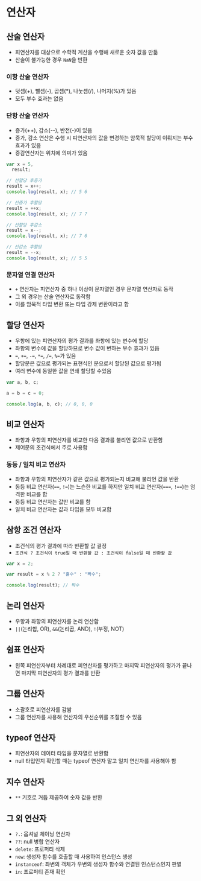 # 연산자

## 산술 연산자

- 피연산자를 대상으로 수학적 계산을 수행해 새로운 숫자 값을 만듦
- 산술이 불가능한 경우 `NaN`을 반환

### 이항 산술 연산자

- 덧셈(+), 뺄셈(-), 곱셈(\*), 나눗셈(/), 나머지(%)가 있음
- 모두 부수 효과는 없음

### 단항 산술 연산자

- 증가(++), 감소(--), 반전(-)이 있음
- 증가, 감소 연산은 수행 시 피연산자의 값을 변경하는 암묵적 할당이 이뤄지는 부수 효과가 있음
- 증감연산자는 위치에 의미가 있음

```js
var x = 5,
  result;

// 선할당 후증가
result = x++;
console.log(result, x); // 5 6

// 선증가 후할당
result = ++x;
console.log(result, x); // 7 7

// 선할당 후감소
result = x--;
console.log(result, x); // 7 6

// 선감소 후할당
result = --x;
console.log(result, x); // 5 5
```

### 문자열 연결 연산자

- `+` 연산자는 피연산자 중 하나 이상이 문자열인 경우 문자열 연산자로 동작
- 그 외 경우는 산술 연산자로 동작함
- 이를 암묵적 타입 변환 또는 타입 강제 변환이라고 함

## 할당 연산자

- 우항에 있는 피연산자의 평가 결과를 좌항에 있는 변수에 할당
- 좌항의 변수에 값을 할당하므로 변수 값이 변하는 부수 효과가 있음
- `=`, `+=`, `-=`, `*=`, `/=`, `%=`가 있음
- 할당문은 값으로 평가되는 표현식인 문으로서 할당된 값으로 평가됨
- 여러 변수에 동일한 값을 연쇄 할당할 수있음

```js
var a, b, c;

a = b = c = 0;

console.log(a, b, c); // 0, 0, 0
```

## 비교 연산자

- 좌항과 우항의 피연산자를 비교한 다음 결과를 불리언 값으로 반환함
- 제어문의 조건식에서 주로 사용함

### 동등 / 일치 비교 연산자

- 좌항과 우항의 피연산자가 같은 값으로 평가되는지 비교해 불리언 값을 반환
- 동등 비교 연산자(`==`, `!=`)는 느슨한 비교를 하지만 일치 비교 연산자(`===`, `!==`)는 엄격한 비교를 함
- 동등 비교 연산자는 값만 비교를 함
- 일치 비교 연산자는 값과 타입을 모두 비교함

## 삼항 조건 연산자

- 조건식의 평가 결과에 따라 반환할 값 결정
- `조건식 ? 조건식이 true일 때 반환할 값 : 조건식이 false일 때 반환할 값`

```js
var x = 2;

var result = x % 2 ? "홀수" : "짝수";

console.log(result); // 짝수
```

## 논리 연산자

- 우항과 좌항의 피연산자를 논리 연산함
- `||`(논리합, OR), `&&`(논리곱, AND), `!`(부정, NOT)

## 쉼표 연산자

- 왼쪽 피연산자부터 차례대로 피연산자를 평가하고 마지막 피연산자의 평가가 끝나면 마지막 피연산자의 평가 결과를 반환

## 그룹 연산자

- 소괄호로 피연산자를 감쌈
- 그룹 연산자를 사용해 연산자의 우선순위를 조절할 수 있음

## typeof 연산자

- 피연산자의 데이터 타입을 문자열로 반환함
- null 타입인지 확인할 때는 typeof 연산자 말고 일치 연산자를 사용해야 함

## 지수 연산자

- `**` 기호로 거듭 제곱하여 숫자 값을 반환

## 그 외 연산자

- `?.`: 옵셔널 체이닝 연산자
- `??`: null 병합 연산자
- `delete`: 프로퍼티 삭제
- `new`: 생성자 함수를 호출할 때 사용하여 인스턴스 생성
- `instanceof`: 좌변의 객체가 우변의 생성자 함수와 연결된 인스턴스인지 판별
- `in`: 프로퍼티 존재 확인
